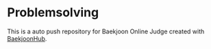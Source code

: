 # Problemsolving
This is a auto push repository for Baekjoon Online Judge created with [BaekjoonHub](https://github.com/BaekjoonHub/BaekjoonHub).
